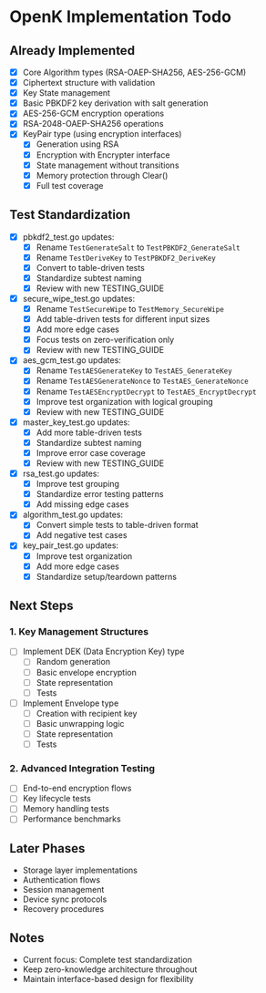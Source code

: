 # OpenK Implementation Todo

## Already Implemented
- [x] Core Algorithm types (RSA-OAEP-SHA256, AES-256-GCM)
- [x] Ciphertext structure with validation
- [x] Key State management
- [x] Basic PBKDF2 key derivation with salt generation
- [x] AES-256-GCM encryption operations
- [x] RSA-2048-OAEP-SHA256 operations
- [x] KeyPair type (using encryption interfaces)
  - [x] Generation using RSA
  - [x] Encryption with Encrypter interface
  - [x] State management without transitions
  - [x] Memory protection through Clear()
  - [x] Full test coverage

## Test Standardization
- [x] pbkdf2_test.go updates:
  - [x] Rename `TestGenerateSalt` to `TestPBKDF2_GenerateSalt`
  - [x] Rename `TestDeriveKey` to `TestPBKDF2_DeriveKey`
  - [x] Convert to table-driven tests
  - [x] Standardize subtest naming
  - [x] Review with new TESTING_GUIDE

- [x] secure_wipe_test.go updates:
  - [x] Rename `TestSecureWipe` to `TestMemory_SecureWipe`
  - [x] Add table-driven tests for different input sizes
  - [x] Add more edge cases
  - [x] Focus tests on zero-verification only
  - [x] Review with new TESTING_GUIDE

- [x] aes_gcm_test.go updates:
  - [x] Rename `TestAESGenerateKey` to `TestAES_GenerateKey`
  - [x] Rename `TestAESGenerateNonce` to `TestAES_GenerateNonce`
  - [x] Rename `TestAESEncryptDecrypt` to `TestAES_EncryptDecrypt`
  - [x] Improve test organization with logical grouping
  - [x] Review with new TESTING_GUIDE

- [x] master_key_test.go updates:
  - [x] Add more table-driven tests
  - [x] Standardize subtest naming
  - [x] Improve error case coverage
  - [x] Review with new TESTING_GUIDE

- [x] rsa_test.go updates:
  - [x] Improve test grouping
  - [x] Standardize error testing patterns
  - [x] Add missing edge cases

- [x] algorithm_test.go updates:
  - [x] Convert simple tests to table-driven format
  - [x] Add negative test cases

- [x] key_pair_test.go updates:
  - [x] Improve test organization
  - [x] Add more edge cases
  - [x] Standardize setup/teardown patterns

## Next Steps

### 1. Key Management Structures
- [ ] Implement DEK (Data Encryption Key) type
  - [ ] Random generation
  - [ ] Basic envelope encryption
  - [ ] State representation
  - [ ] Tests
- [ ] Implement Envelope type
  - [ ] Creation with recipient key
  - [ ] Basic unwrapping logic
  - [ ] State representation
  - [ ] Tests

### 2. Advanced Integration Testing
- [ ] End-to-end encryption flows
- [ ] Key lifecycle tests
- [ ] Memory handling tests
- [ ] Performance benchmarks

## Later Phases
- Storage layer implementations
- Authentication flows
- Session management
- Device sync protocols
- Recovery procedures

## Notes
- Current focus: Complete test standardization
- Keep zero-knowledge architecture throughout
- Maintain interface-based design for flexibility

